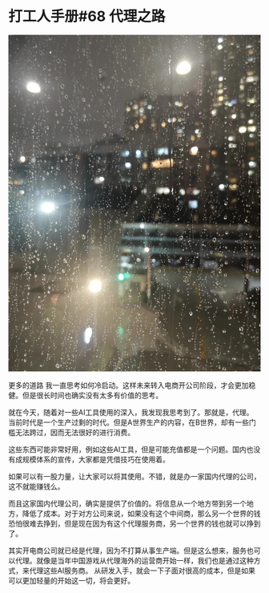 # 打工人手册#68 代理之路

 ![](img/f9894ea5-4b53-4b1d-b3de-0ae8a785c26f.jpg)
 
更多的道路
我一直思考如何冷启动。这样未来转入电商开公司阶段，才会更加稳健。但是很长时间也确实没有太多有价值的思考。
 
就在今天，随着对一些AI工具使用的深入，我发现我思考到了。那就是，代理。
当前时代是一个生产过剩的时代。但是A世界生产的内容，在B世界，却有一些门槛无法跨过，因而无法很好的进行消费。
 
这些东西可能非常好用，例如这些AI工具，但是可能充值都是一个问题。国内也没有成规模体系的宣传，大家都是凭借技巧在使用着。
 
如果可以有一股力量，让大家可以将其使用。不错，就是办一家国内代理的公司，这不就能赚钱么。
 
而且这家国内代理公司，确实是提供了价值的。将信息从一个地方带到另一个地方，降低了成本。对于对方公司来说，如果没有这个中间商，那么另一个世界的钱恐怕很难去挣到，但是现在因为有这个代理服务商，另一个世界的钱也就可以挣到了。
 
其实开电商公司就已经是代理，因为不打算从事生产端。但是这么想来，服务也可以代理。就像是当年中国游戏从代理海外的运营商开始一样，我们也是通过这种方式，来代理这些AI服务商。
从研发入手，就会一下子面对很高的成本，但是如果可以更加轻量的开始这一切，将会更好。